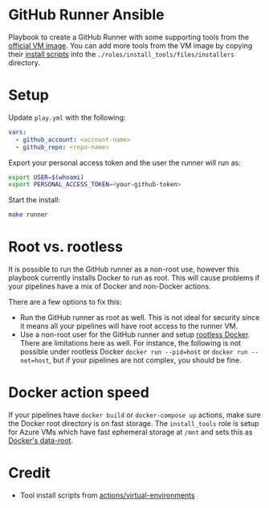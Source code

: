 # GitHub Runner Ansible
Playbook to create a GitHub Runner with some supporting tools from the [official VM image](https://github.com/actions/virtual-environments).  You can add more tools from the VM image by copying their [install scripts](https://github.com/actions/virtual-environments/tree/main/images/linux/scripts/installers) into the `./roles/install_tools/files/installers` directory.

# Setup

Update `play.yml` with the following:

```yaml
vars:
  - github_account: <account-name>
  - github_repo: <repo-name>
```

Export your personal access token and the user the runner will run as:

```sh
export USER=$(whoami)
export PERSONAL_ACCESS_TOKEN=<your-github-token>
```

Start the install:

```sh
make runner
```

# Root vs. rootless

It is possible to run the GitHub runner as a non-root use, however this playbook currently installs Docker to run as root.  This will cause problems if your pipelines have a mix of Docker and non-Docker actions.

There are a few options to fix this:

* Run the GitHub runner as root as well.  This is not ideal for security since it means all your pipelines will have root access to the runner VM.
* Use a non-root user for the GitHub runner and setup [rootless Docker](https://github.com/ssc-spc-cloud-nuage/github-runner-ansible/tree/rootless).  There are limitations here as well.  For instance, the following is not possible under rootless Docker `docker run --pid=host` or `docker run --net=host`, but if your pipelines are not complex, you should be fine.

# Docker action speed

If your pipelines have `docker build` or `docker-compose up` actions, make sure the Docker root directory is on fast storage.  The `install_tools` role is setup for Azure VMs which have fast ephemeral storage at `/mnt` and sets this as [Docker's data-root](https://github.com/ssc-spc-cloud-nuage/github-runner-ansible/blob/main/roles/install_tools/files/installers/docker.sh#L10-L11). 

# Credit
* Tool install scripts from [actions/virtual-environments](https://github.com/actions/virtual-environments/tree/main/images/linux/scripts)
